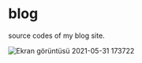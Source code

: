 # blog
source codes of my blog site.

![Ekran görüntüsü 2021-05-31 173722](https://user-images.githubusercontent.com/66999194/120209077-eb802b00-c236-11eb-8565-750849159e07.png)
